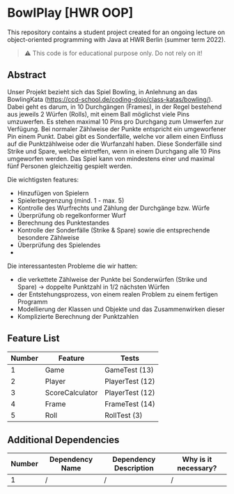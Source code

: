 # BowlPlay [HWR OOP]

This repository contains a student project created for an ongoing lecture on object-oriented programming with Java at HWR Berlin (summer term 2022).

> :warning: This code is for educational purpose only. Do not rely on it!


## Abstract
Unser Projekt bezieht sich das Spiel Bowling, in Anlehnung an das BowlingKata (https://ccd-school.de/coding-dojo/class-katas/bowling/). 
Dabei geht es darum, in 10 Durchgängen (Frames), in der Regel bestehend aus jeweils 2 Würfen (Rolls), mit einem Ball möglichst viele Pins umzuwerfen. 
Es stehen maximal 10 Pins pro Durchgang zum Umwerfen zur Verfügung. Bei normaler Zählweise der Punkte entspricht ein umgeworfener Pin einem Punkt. 
Dabei gibt es Sonderfälle, welche vor allem einen Einfluss auf die Punktzählweise oder die Wurfanzahl haben. Diese Sonderfälle 
sind Strike und Spare, welche eintreffen, wenn in einem Durchgang alle 10 Pins umgeworfen werden. Das Spiel kann von mindestens einer und 
maximal fünf Personen gleichzeitig gespielt werden.


Die wichtigsten features:
- Hinzufügen von Spielern 
- Spielerbegrenzung (mind. 1 - max. 5) 
- Kontrolle des Wurfrechts und Zählung der Durchgänge bzw. Würfe 
- Überprüfung ob regelkonformer Wurf 
- Berechnung des Punktestandes 
- Kontrolle der Sonderfälle (Strike & Spare) sowie die entsprechende besondere Zählweise 
- Überprüfung des Spielendes
- 

Die interessantesten Probleme die wir hatten:
- die verkettete Zählweise der Punkte bei Sonderwürfen (Strike und Spare) -> doppelte Punktzahl in 1/2 nächsten Würfen
- der Entstehungsprozess, von einem realen Problem zu einem fertigen Programm
- Modellierung der Klassen und Objekte und das Zusammenwirken dieser
- Komplizierte Berechnung der Punktzahlen


## Feature List

| Number | Feature         | Tests           |
|--------|-----------------|-----------------|
| 1      | Game            | GameTest (13)   |
| 2      | Player          | PlayerTest (12) |
| 3      | ScoreCalculator | PlayerTest (12) |
| 4      | Frame           | FrameTest (14)  |
| 5      | Roll            | RollTest (3)    |


## Additional Dependencies

| Number | Dependency Name | Dependency Description | Why is it necessary? |
|--------|-----------------|------------------------|----------------------|
| 1      | /               | /                      | /                    |
